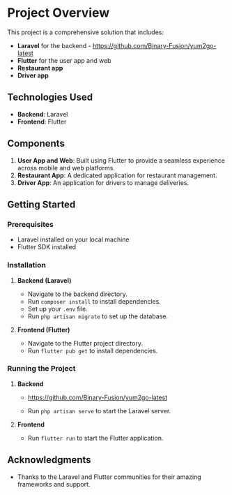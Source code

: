 # Project Overview

This project is a comprehensive solution that includes:

- **Laravel** for the backend - https://github.com/Binary-Fusion/yum2go-latest
- **Flutter** for the user app and web
- **Restaurant app**
- **Driver app**

## Technologies Used

- **Backend**: Laravel
- **Frontend**: Flutter

## Components

1. **User App and Web**: Built using Flutter to provide a seamless experience across mobile and web platforms.
2. **Restaurant App**: A dedicated application for restaurant management.
3. **Driver App**: An application for drivers to manage deliveries.

## Getting Started

### Prerequisites

- Laravel installed on your local machine
- Flutter SDK installed

### Installation

1. **Backend (Laravel)**

   - Navigate to the backend directory.
   - Run `composer install` to install dependencies.
   - Set up your `.env` file.
   - Run `php artisan migrate` to set up the database.

2. **Frontend (Flutter)**
   - Navigate to the Flutter project directory.
   - Run `flutter pub get` to install dependencies.

### Running the Project

1. **Backend**

   - https://github.com/Binary-Fusion/yum2go-latest

   - Run `php artisan serve` to start the Laravel server.

2. **Frontend**
   - Run `flutter run` to start the Flutter application.

## Acknowledgments

- Thanks to the Laravel and Flutter communities for their amazing frameworks and support.

